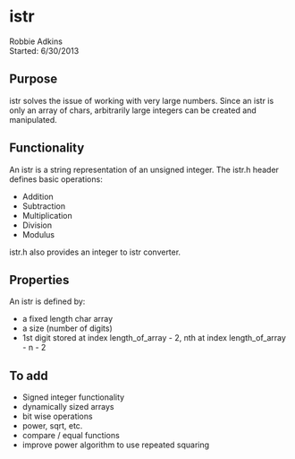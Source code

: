 istr
===========

Robbie Adkins  
Started: 6/30/2013  

Purpose
-----------

istr solves the issue of working with very large numbers. Since an istr is only an array of chars, arbitrarily large integers can be created and manipulated.

Functionality 
-----------

An istr is a string representation of an unsigned integer. The istr.h header defines basic operations:
* Addition
* Subtraction
* Multiplication
* Division
* Modulus

istr.h also provides an integer to istr converter.
	
Properties
-----------

An istr is defined by:  
* a fixed length char array
* a size (number of digits)
* 1st digit stored at index length_of_array - 2, nth at index length_of_array - n - 2

To add
-----------

* Signed integer functionality
* dynamically sized arrays
* bit wise operations
* power, sqrt, etc.
* compare / equal functions
* improve power algorithm to use repeated squaring
